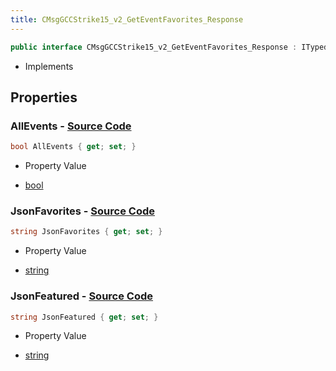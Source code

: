 ```yaml
---
title: CMsgGCCStrike15_v2_GetEventFavorites_Response
---
```


```csharp
public interface CMsgGCCStrike15_v2_GetEventFavorites_Response : ITypedProtobuf<CMsgGCCStrike15_v2_GetEventFavorites_Response>, INativeHandle
```

- Implements

## Properties

### **AllEvents** - [Source Code](https://github.com/swiftly-solution/swiftlys2/blob/main/managed/src/SwiftlyS2.Generated/Protobufs/Interfaces/CMsgGCCStrike15_v2_GetEventFavorites_Response.cs#L13)

```csharp
bool AllEvents { get; set; }
```

- Property Value

- [bool](https://learn.microsoft.com/dotnet/api/system.boolean)

### **JsonFavorites** - [Source Code](https://github.com/swiftly-solution/swiftlys2/blob/main/managed/src/SwiftlyS2.Generated/Protobufs/Interfaces/CMsgGCCStrike15_v2_GetEventFavorites_Response.cs#L16)

```csharp
string JsonFavorites { get; set; }
```

- Property Value

- [string](https://learn.microsoft.com/dotnet/api/system.string)

### **JsonFeatured** - [Source Code](https://github.com/swiftly-solution/swiftlys2/blob/main/managed/src/SwiftlyS2.Generated/Protobufs/Interfaces/CMsgGCCStrike15_v2_GetEventFavorites_Response.cs#L19)

```csharp
string JsonFeatured { get; set; }
```

- Property Value

- [string](https://learn.microsoft.com/dotnet/api/system.string)

